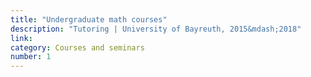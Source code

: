 ```yaml
---
title: "Undergraduate math courses"
description: "Tutoring | University of Bayreuth, 2015&mdash;2018"
link: 
category: Courses and seminars
number: 1
---
```

